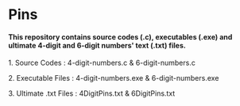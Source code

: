 # Pins
#### This repository contains source codes (.c), executables (.exe) and ultimate 4-digit and 6-digit numbers' text (.txt) files.
<p> 1. Source Codes : 4-digit-numbers.c & 6-digit-numbers.c
<p> 2. Executable Files : 4-digit-numbers.exe & 6-digit-numbers.exe
<p> 3. Ultimate .txt Files : 4DigitPins.txt & 6DigitPins.txt
